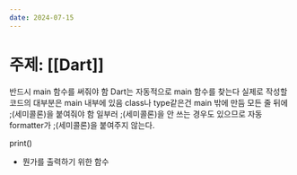 ```yaml
---
date: 2024-07-15
---
```

# 주제: [[Dart]]
반드시 main 함수를 써줘야 함
Dart는 자동적으로 main 함수를 찾는다
실제로 작성할 코드의 대부분은 main 내부에 있음
class나 type같은건 main 밖에 만듬
모든 줄 뒤에 ;(세미콜론)을 붙여줘야 함
일부러 ;(세미콜론)을 안 쓰는 경우도 있으므로 자동 formatter가 ;(세미콜론)을 붙여주지 않는다.

print()
- 뭔가를 출력하기 위한 함수